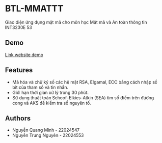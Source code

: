 # BTL-MMATTT

Giao diện ứng dụng mật mã cho môn học Mật mã và An toàn thông tin INT3230E 53

## Demo

[Link website demo](btl-mmattt.onrender.com/)

## Features

- Mã hóa và chữ ký số các hệ mật RSA, Elgamal, ECC bằng cách nhập số bit của tham số và tin nhắn.
- Giới hạn thời gian xử lý trong 30 phút.
- Sử dụng thuật toán Schoof–Elkies–Atkin (SEA) tìm số điểm trên đường cong và AKS để kiểm tra số nguyên tố.

## Authors

- Nguyễn Quang Minh - 22024547
- Nguyễn Trung Nguyên - 22024553
